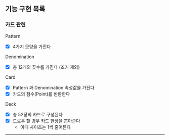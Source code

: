## 기능 구현 목록 

### 카드 관련 
Pattern 
- [x] 4가지 모양을 가진다

Denomination 
- [x] 총 12개의 끗수를 가진다 (조커 제외)

Card
- [x] Pattern 과 Denomination 속성값을 가진다
- [x] 카드의 점수(Point)를 반환한다

Deck
- [x] 총 52장의 카드로 구성된다 
- [x] 드로우 할 경우 카드 한장을 뽑아준다
  - 이때 사이즈는 1씩 줄어든다
---